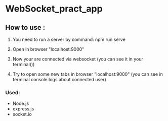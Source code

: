 # WebSocket_pract_app

## How to use :

1. You need to run a server by command: 
  npm run serve  

2. Open in browser "localhost:9000"

3. Now your are connected via websocket (you can see it in your terminal)))

4. Try to open some new tabs in browser "localhost:9000" (you can see in terminal console.logs about connected user)

### Used:
- Node.js
- express.js
- socket.io
